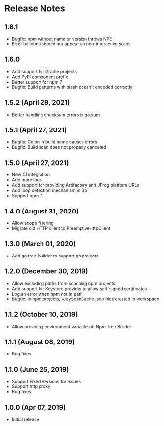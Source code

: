 # Release Notes

## 1.6.1

- Bugfix: npm without name or version throws NPE
- Error balloons should not appear on non-interactive scans

## 1.6.0

- Add support for Gradle projects
- Add PyPI component prefix
- Better support for npm 7
- Bugfix: Build patterns with slash doesn't encoded correctly

## 1.5.2 (April 29, 2021)

- Better handling checksum errors in go.sum

## 1.5.1 (April 27, 2021)

- Bugfix: Colon in build name causes errors
- Bugfix: Build scan does not properly canceled

## 1.5.0 (April 27, 2021)

- New CI integration
- Add more logs
- Add support for providing Artifactory and JFrog platform URLs
- Add loop detection mechanism in Go
- Support npm 7

## 1.4.0 (August 31, 2020)

- Allow scope filtering
- Migrate old HTTP client to PreemptiveHttpClient

## 1.3.0 (March 01, 2020)

- Add go tree-builder to support go projects

## 1.2.0 (December 30, 2019)

- Allow excluding paths from scanning npm projects
- Add support for Keystore provider to allow self-signed certificates
- Log an error when npm not in path
- Bugfix: in npm projects, XrayScanCache.json files created in workspace

## 1.1.2 (October 10, 2019)

- Allow providing environment variables in Npm Tree Builder

## 1.1.1 (August 08, 2019)

- Bug fixes

## 1.1.0 (June 25, 2019)

- Support Fixed Versions for issues
- Support http proxy
- Bug fixes

## 1.0.0 (Apr 07, 2019)

- Initial release
